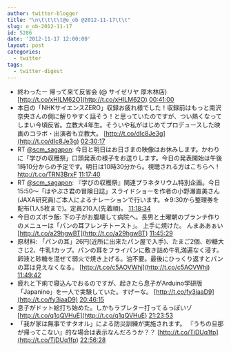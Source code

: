 ```yaml
---
author: twitter-blogger
title: "\n\t\t\t\t@o_ob @2012-11-17\t\t"
slug: o_ob-2012-11-17
id: 5286
date: '2012-11-17 12:00:00'
layout: post
categories:
  - twitter
tags:
  - twitter-digest
---
```


*   終わったー 帰って来て反省会 (@ サイゼリヤ 厚木林店) [http://t.co/xHILM62O](http://t.co/xHILM62O) [00:41:00](http://twitter.com/o_ob/statuses/269465096550502401)
*   本日の「NHKサイエンスZERO」収録お疲れ様でした！収録前はもっと南沢奈央さんの側に解りやすく話そう！と思っていたのですが、つい熱くなってしまい今頃反省。立教大4年生。そういや私がはじめてプロデュースした映画のコラボ・出演者も立教大。 [http://t.co/dIc8Je3g](http://t.co/dIc8Je3g) [02:30:17](http://twitter.com/o_ob/statuses/269492599964975104)
*   RT [@scm_sagapon](http://twitter.com/scm_sagapon): 今日と明日はお日さまの映像はお休みします。かわりに「学びの収穫祭」口頭発表の様子をお送りします。今日の発表開始は午後1時10分からの予定です。明日は10時30分から。視聴される方はこちらへ！http://t.co/TRN3BrxF [11:17:40](http://twitter.com/o_ob/statuses/269625322251640833)
*   RT [@scm_sagapon](http://twitter.com/scm_sagapon): 『学びの収穫祭』関連プラネタリウム特別企画。今日15:50～「はやぶさ君の冒険日誌」スライドショーを作者の小野瀬直美さん(JAXA研究員)ご本人によるナレーションで行います。☆9:30から整理券を配布(1人5枚まで)。定員210人(先着順)。 [11:18:34](http://twitter.com/o_ob/statuses/269625547808714752)
*   今日のズボラ飯: 下の子がお腹壊して病院へ。長男と土曜朝のブランチ作りのメニューは「パンの耳フレンチトースト」。 上手に焼けた。 んまああぁい [http://t.co/a29hgwBT](http://t.co/a29hgwBT) [11:45:29](http://twitter.com/o_ob/statuses/269632319554473984)
*   原材料: 「パンの耳」26円(近所に出来たパン屋で入手)、たまご2個、砂糖大さじ2、牛乳1カップ。パンの耳をフライパンに敷き詰め牛乳満遍なく浸す。卵液と砂糖を混ぜて弱火で焼き上げる。油不要。最後にひっくり返すとパンの耳は見えなくなる。 [http://t.co/c5AOVWhj](http://t.co/c5AOVWhj) [11:49:42](http://twitter.com/o_ob/statuses/269633381069910016)
*   疲れと下痢で寝込んでおるのですが、起きたら息子がArduino学研版「Japanino」を一人で実験していた。すげーな。 [http://t.co/fy3iaaD9](http://t.co/fy3iaaD9) [20:46:15](http://twitter.com/o_ob/statuses/269768407493271552)
*   息子がドット絵打ち始めた。しかもラブレター打ってるっぽいゾ [http://t.co/q1qQVHuE](http://t.co/q1qQVHuE) [21:23:53](http://twitter.com/o_ob/statuses/269777876658835456)
*   「我が家は無事ですタオル」による防災訓練が実施されます。 『うちの旦那が帰ってこない』的な場合は表示なんだろうか？？ [http://t.co/TjDUq1fp](http://t.co/TjDUq1fp) [22:56:28](http://twitter.com/o_ob/statuses/269801176831254528)